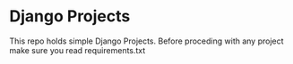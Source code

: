 # Django Projects

This repo holds simple Django Projects. 
Before proceding with any project make sure you read requirements.txt
